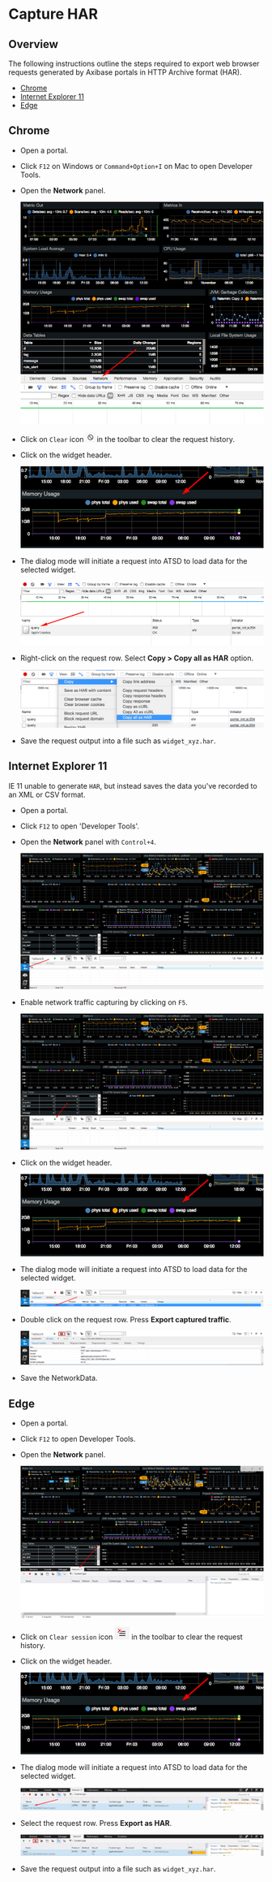 # Capture HAR

## Overview

The following instructions outline the steps required to export web browser requests generated by Axibase portals in HTTP Archive format (HAR).


* [Chrome](#chrome)
* [Internet Explorer 11](#internet-explorer-11)
* [Edge](#edge)

## Chrome

- Open a portal.

- Click `F12` on Windows or `Command+Option+I` on Mac to open Developer Tools.

- Open the **Network** panel.

  ![](images/network_panel.png)

- Click on `Clear` icon  ![](images/clear_button.png)  in the toolbar to clear the request history.

- Click on the widget header. 

  ![](images/widget_header.png)
  
- The dialog mode will initiate a request into ATSD to load data for the selected widget.

  ![](images/response_received.png)

- Right-click on the request row. Select **Copy > Copy all as HAR** option.

  ![](images/copy_all_as_har.png)

- Save the request output into a file such as `widget_xyz.har`.

## Internet Explorer 11

IE 11 unable to generate `HAR`, but instead saves the data you've recorded to an XML or CSV format.

- Open a portal.

- Click `F12` to open 'Developer Tools'.

- Open the **Network** panel with `Control+4`.

  ![](images/network_panel_ie.png)

- Enable network traffic capturing by clicking on `F5`.

  ![](images/enable_traffic_capturing_ie.png)

- Click on the widget header. 

  ![](images/widget_header.png)
  
- The dialog mode will initiate a request into ATSD to load data for the selected widget.
  
  ![](images/response_received_ie.png)

- Double click on the request row. Press **Export captured traffic**.

  ![](images/export_captured_traffic.png)

- Save the NetworkData.

## Edge

- Open a portal.

- Click `F12` to open Developer Tools.

- Open the **Network** panel.

  ![](images/network_panel_edge.png)

- Click on `Clear session` icon  ![](images/clear_button_edge.png)  in the toolbar to clear the request history.

- Click on the widget header. 

  ![](images/widget_header.png)
  
- The dialog mode will initiate a request into ATSD to load data for the selected widget.

  ![](images/response_received_edge.png)

- Select the request row. Press **Export as HAR**.

  ![](images/export_as_har.png)
  
- Save the request output into a file such as `widget_xyz.har`.



